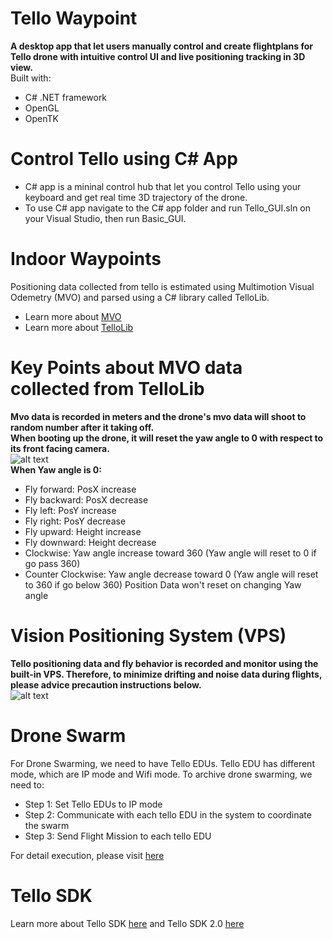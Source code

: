 # Tello Waypoint
**A desktop app that let users manually control and create flightplans for Tello drone with intuitive control UI and live positioning tracking in 3D view.** <br />
Built with: 
- C# .NET framework
- OpenGL
- OpenTK

# Control Tello using C# App
- C# app is a mininal control hub that let you control Tello using your keyboard and get real time 3D trajectory of the drone.
- To use C# app navigate to the C# app folder and run Tello_GUI.sln on your Visual Studio, then run Basic_GUI.

# Indoor Waypoints
Positioning data collected from tello is estimated using Multimotion Visual Odemetry (MVO) and parsed using a C# library called TelloLib. 
- Learn more about [MVO](http://www.robots.ox.ac.uk/~mobile/Papers/2018IROS_judd.pdf)
- Learn more about [TelloLib](https://github.com/Kragrathea/TelloLib)

# Key Points about MVO data collected from TelloLib
**Mvo data is recorded in meters and the drone's mvo data will shoot to random number after it taking off.**  <br />
**When booting up the drone, it will reset the yaw angle to 0 with respect to its front facing camera.** <br />
![alt text](https://github.com/nhatduy227/Tello_waypoint/blob/master/assets/tellodrone.jpg) <br />
**When Yaw angle is 0:** 
- Fly forward: PosX increase
- Fly backward: PosX decrease
- Fly left: PosY increase
- Fly right: PosY decrease
- Fly upward: Height increase
- Fly downward: Height decrease 
- Clockwise: Yaw angle increase toward 360 (Yaw angle will reset to 0 if go pass 360)
- Counter Clockwise: Yaw angle decrease toward 0 (Yaw angle will reset to 360 if go below 360)
Position Data won't reset on changing Yaw angle 

# Vision Positioning System (VPS)
**Tello positioning data and fly behavior is recorded and monitor using the built-in VPS. Therefore, to minimize drifting and noise data during flights, please advice precaution instructions below.** <br/>
![alt text](https://github.com/nhatduy227/Tello_waypoint/blob/master/assets/VPS.PNG)

# Drone Swarm
For Drone Swarming, we need to have Tello EDUs. Tello EDU has different mode, which are IP mode and Wifi mode.
To archive drone swarming, we need to:  
- Step 1: Set Tello EDUs to IP mode
- Step 2: Communicate with each tello EDU in the system to coordinate the swarm 
- Step 3: Send Flight Mission to each tello EDU

For detail execution, please visit [here](https://www.notion.so/Drone-Swarming-Guides-c62abe7cc702443e8855c52e6c4c27d4)
# Tello SDK
Learn more about Tello SDK [here](https://dl-cdn.ryzerobotics.com/downloads/Tello/Tello%20User%20Manual%20v1.4.pdf)
and Tello SDK 2.0 [here](https://dl-cdn.ryzerobotics.com/downloads/Tello/Tello%20SDK%202.0%20User%20Guide.pdf)

